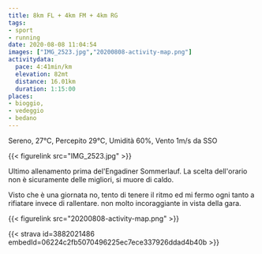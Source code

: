 ```yaml
---
title: 8km FL + 4km FM + 4km RG
tags:
- sport
- running
date: 2020-08-08 11:04:54
images: ["IMG_2523.jpg","20200808-activity-map.png"]
activitydata:
  pace: 4:41min/km
  elevation: 82mt
  distance: 16.01km
  duration: 1:15:00
places:
- bioggio,
- vedeggio
- bedano
---
```


Sereno, 27°C, Percepito 29°C, Umidità 60%, Vento 1m/s da SSO

{{< figurelink src="IMG_2523.jpg" >}}

Ultimo allenamento prima del'Engadiner Sommerlauf. La scelta dell'orario non è sicuramente delle migliori, si muore di caldo.

Visto che è una giornata no, tento di tenere il ritmo ed mi fermo ogni tanto a rifiatare invece di rallentare.
non molto incoraggiante in vista della gara.


{{< figurelink src="20200808-activity-map.png" >}}


{{< strava id=3882021486 embedId=06224c2fb5070496225ec7ece337926ddad4b40b >}}